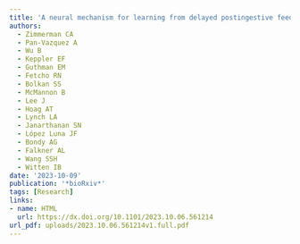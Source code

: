 ```yaml
---
title: 'A neural mechanism for learning from delayed postingestive feedback'
authors:
  - Zimmerman CA
  - Pan-Vazquez A
  - Wu B
  - Keppler EF
  - Guthman EM
  - Fetcho RN
  - Bolkan SS
  - McMannon B
  - Lee J
  - Hoag AT
  - Lynch LA
  - Janarthanan SN
  - López Luna JF
  - Bondy AG
  - Falkner AL
  - Wang SSH
  - Witten IB
date: '2023-10-09'
publication: '*bioRxiv*'
tags: [Research]
links:
- name: HTML
  url: https://dx.doi.org/10.1101/2023.10.06.561214
url_pdf: uploads/2023.10.06.561214v1.full.pdf
---
```

